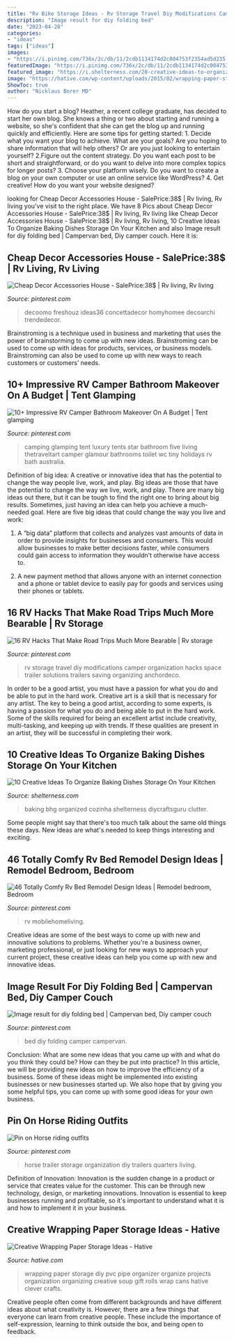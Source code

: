 ```yaml
---
title: "Rv Bike Storage Ideas - Rv Storage Travel Diy Modifications Camper Organization Hacks Space Trailer Solutions Trailers Saving Organizing Anchordeco"
description: "Image result for diy folding bed"
date: "2023-04-28"
categories:
- "ideas"
tags: ["ideas"]
images:
- "https://i.pinimg.com/736x/2c/db/11/2cdb1134174d2c004753f2354ad5d235.jpg"
featuredImage: "https://i.pinimg.com/736x/2c/db/11/2cdb1134174d2c004753f2354ad5d235.jpg"
featured_image: "https://i.shelterness.com/20-creative-ideas-to-organize-baking-dishes-storage-on-your-kitchen4-500x666.jpg"
image: "https://hative.com/wp-content/uploads/2015/02/wrapping-paper-storage/12-wrapping-paper-storage.jpg"
ShowToc: true
author: "Nicklaus Borer MD"
---
```



How do you start a blog?
Heather, a recent college graduate, has decided to start her own blog. She knows a thing or two about starting and running a website, so she's confident that she can get the blog up and running quickly and efficiently. Here are some tips for getting started: 1. Decide what you want your blog to achieve. What are your goals? Are you hoping to share information that will help others? Or are you just looking to entertain yourself? 2.Figure out the content strategy. Do you want each post to be short and straightforward, or do you want to delve into more complex topics for longer posts? 3. Choose your platform wisely. Do you want to create a blog on your own computer or use an online service like WordPress? 4. Get creative! How do you want your website designed?

	

		
looking for Cheap Decor Accessories House - SalePrice:38$ | Rv living, Rv living you've visit to the right place. We have 8 Pics about Cheap Decor Accessories House - SalePrice:38$ | Rv living, Rv living like Cheap Decor Accessories House - SalePrice:38$ | Rv living, Rv living, 10 Creative Ideas To Organize Baking Dishes Storage On Your Kitchen and also Image result for diy folding bed | Campervan bed, Diy camper couch. Here it is:
		
    
## Cheap Decor Accessories House - SalePrice:38$ | Rv Living, Rv Living

<img loading=lazy src="https://i.pinimg.com/originals/3d/eb/78/3deb787d82e254399982c31cf6ebe9cf.jpg" onerror="this.onerror=null;this.src='https://tse1.mm.bing.net/th?id=OIP.6C3CGMABAjIrKIg385muHgHaKW&amp;pid=15.1';" alt="Cheap Decor Accessories House - SalePrice:38$ | Rv living, Rv living">

_Source: pinterest.com_

>decoomo freshouz ideas36 concettadecor homyhomee decoarchi trendedecor. 

	

Brainstroming is a technique used in business and marketing that uses the power of brainstorming to come up with new ideas. Brainstroming can be used to come up with ideas for products, services, or business models. Brainstroming can also be used to come up with new ways to reach customers or customers’ needs.

    
## 10+ Impressive RV Camper Bathroom Makeover On A Budget | Tent Glamping

<img loading=lazy src="https://i.pinimg.com/736x/68/6d/5c/686d5c920b797726016fdaff9fbafc2c.jpg" onerror="this.onerror=null;this.src='https://tse2.mm.bing.net/th?id=OIP.xhg7RBGfr0F9nQnGVMZSDgHaLD&amp;pid=15.1';" alt="10+ Impressive RV Camper Bathroom Makeover On A Budget | Tent glamping">

_Source: pinterest.com_

>camping glamping tent luxury tents star bathroom five living thetraveltart camper glamour bathrooms toilet wc tiny holidays rv bath australia. 

	

Definition of big idea: A creative or innovative idea that has the potential to change the way people live, work, and play.
Big ideas are those that have the potential to change the way we live, work, and play. There are many big ideas out there, but it can be tough to find the right one to bring about big results. Sometimes, just having an idea can help you achieve a much-needed goal. Here are five big ideas that could change the way you live and work: 
1. A “big data” platform that collects and analyzes vast amounts of data in order to provide insights for businesses and consumers. This would allow businesses to make better decisions faster, while consumers could gain access to information they wouldn’t otherwise have access to.

2. A new payment method that allows anyone with an internet connection and a phone or tablet device to easily pay for goods and services using their phones or tablets.

    
## 16 RV Hacks That Make Road Trips Much More Bearable | Rv Storage

<img loading=lazy src="https://i.pinimg.com/736x/f8/49/09/f8490926b5727dd836425c9bb91f6d7a.jpg" onerror="this.onerror=null;this.src='https://tse1.mm.bing.net/th?id=OIP.IqvuSeqQFZZfJbDXXEoqogHaLH&amp;pid=15.1';" alt="16 RV Hacks That Make Road Trips Much More Bearable | Rv storage">

_Source: pinterest.com_

>rv storage travel diy modifications camper organization hacks space trailer solutions trailers saving organizing anchordeco. 

	

In order to be a good artist, you must have a passion for what you do and be able to put in the hard work.
Creative art is a skill that is necessary for any artist. The key to being a good artist, according to some experts, is having a passion for what you do and being able to put in the hard work. Some of the skills required for being an excellent artist include creativity, multi-tasking, and keeping up with trends. If these qualities are present in an artist, they will be successful in completing their work.

    
## 10 Creative Ideas To Organize Baking Dishes Storage On Your Kitchen

<img loading=lazy src="https://i.shelterness.com/20-creative-ideas-to-organize-baking-dishes-storage-on-your-kitchen4-500x666.jpg" onerror="this.onerror=null;this.src='https://tse1.mm.bing.net/th?id=OIP.-oupGUeajVBltsPAGvfyCwHaJ3&amp;pid=15.1';" alt="10 Creative Ideas To Organize Baking Dishes Storage On Your Kitchen">

_Source: shelterness.com_

>baking bhg organized cozinha shelterness diycraftsguru clutter. 

	

Some people might say that there's too much talk about the same old things these days. New ideas are what's needed to keep things interesting and exciting.

    
## 46 Totally Comfy Rv Bed Remodel Design Ideas | Remodel Bedroom, Bedroom

<img loading=lazy src="https://i.pinimg.com/736x/33/ea/c5/33eac5f53b65f02dafa0608abe31ebfa.jpg" onerror="this.onerror=null;this.src='https://tse3.mm.bing.net/th?id=OIP.6_icFwNNSEj73rRb4cNTQQHaJ3&amp;pid=15.1';" alt="46 Totally Comfy Rv Bed Remodel Design Ideas | Remodel bedroom, Bedroom">

_Source: pinterest.com_

>rv mobilehomeliving. 

	

Creative ideas are some of the best ways to come up with new and innovative solutions to problems. Whether you're a business owner, marketing professional, or just looking for new ways to approach your current project, these creative ideas can help you come up with new and innovative ideas.

    
## Image Result For Diy Folding Bed | Campervan Bed, Diy Camper Couch

<img loading=lazy src="https://i.pinimg.com/736x/e9/c5/cd/e9c5cd15744809a496de828f0d39f5eb.jpg" onerror="this.onerror=null;this.src='https://tse2.mm.bing.net/th?id=OIP.eKohMLlp8t-KrOs9Lt3ypAHaJ3&amp;pid=15.1';" alt="Image result for diy folding bed | Campervan bed, Diy camper couch">

_Source: pinterest.com_

>bed diy folding camper campervan. 

	

Conclusion: What are some new ideas that you came up with and what do you think they could be? How can they be put into practice?
In this article, we will be providing new ideas on how to improve the efficiency of a business. Some of these ideas might be implemented into existing businesses or new businesses started up. We also hope that by giving you some helpful tips, you can come up with some good ideas for your own business.

    
## Pin On Horse Riding Outfits

<img loading=lazy src="https://i.pinimg.com/736x/2c/db/11/2cdb1134174d2c004753f2354ad5d235.jpg" onerror="this.onerror=null;this.src='https://tse2.mm.bing.net/th?id=OIP.ftWo9-mjD0yv848Mt56QXgHaJ4&amp;pid=15.1';" alt="Pin on Horse riding outfits">

_Source: pinterest.com_

>horse trailer storage organization diy trailers quarters living. 

	

Definition of Innovation:
Innovation is the sudden change in a product or service that creates value for the customer. This can be through new technology, design, or marketing innovations. Innovation is essential to keep businesses running and profitable, so it's important to understand what it is and how to implement it in your business.

    
## Creative Wrapping Paper Storage Ideas - Hative

<img loading=lazy src="https://hative.com/wp-content/uploads/2015/02/wrapping-paper-storage/12-wrapping-paper-storage.jpg" onerror="this.onerror=null;this.src='https://tse4.mm.bing.net/th?id=OIP.4rUCV6w3d-S5h3jAYVpweAHaLG&amp;pid=15.1';" alt="Creative Wrapping Paper Storage Ideas - Hative">

_Source: hative.com_

>wrapping paper storage diy pvc pipe organizer organize projects organization organizing creative soup gift rolls wrap cans hative clever crafts. 

	

Creative people often come from different backgrounds and have different ideas about what creativity is. However, there are a few things that everyone can learn from creative people. These include the importance of self-expression, learning to think outside the box, and being open to feedback.

